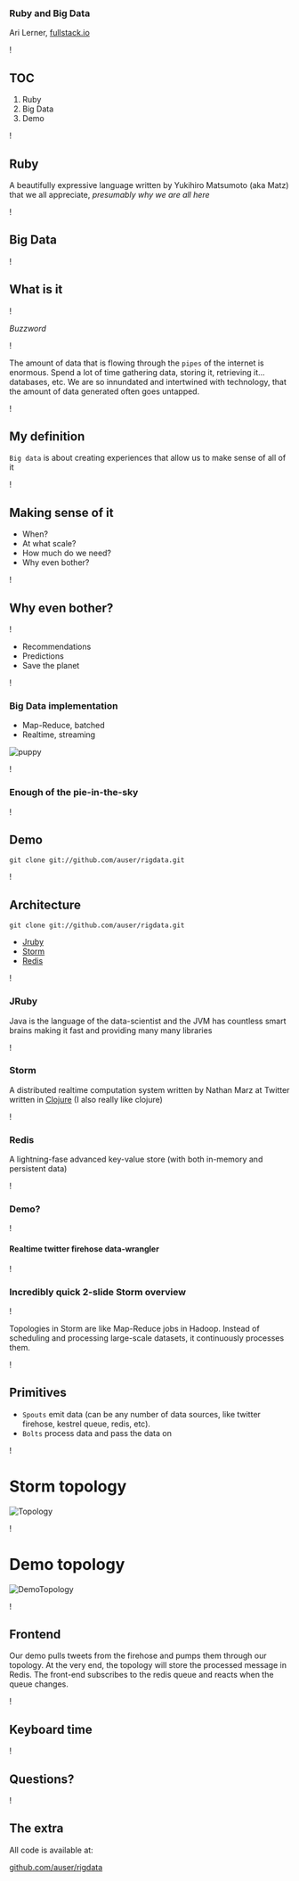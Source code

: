 ### Ruby and Big Data

<div id="author">Ari Lerner, <a href="http://fullstack.io">fullstack.io</a></div>

!

## TOC

1. Ruby
2. Big Data
3. Demo

!

## Ruby

A beautifully expressive language written by Yukihiro Matsumoto (aka Matz)
that we all appreciate, _presumably why we are all here_

!

## Big Data


!

## What is it

!

<em>Buzzword</em>

!

The amount of data that is flowing through the `pipes` of the internet is
enormous. Spend a lot of time gathering data, storing it, retrieving it...
databases, etc. We are so innundated and intertwined with technology, that the
amount of data generated often goes untapped.

!

## My definition

`Big data` is about creating experiences that allow us to make sense of all of
it

!

## Making sense of it

* When?
* At what scale?
* How much do we need?
* Why even bother?

!

## Why even bother?

!

* Recommendations
* Predictions
* Save the planet

!

### Big Data implementation

* Map-Reduce, batched
* Realtime, streaming

![puppy](http://placepuppy.it/200/300)

!

### Enough of the pie-in-the-sky

!

## Demo

`git clone git://github.com/auser/rigdata.git`

!

## Architecture

`git clone git://github.com/auser/rigdata.git`

* [Jruby](http://jruby.org/)
* [Storm](http://storm-project.net/)
* [Redis](http://redis.io/)

!

### JRuby

Java is the language of the data-scientist and the JVM has countless smart
brains making it fast and providing many many libraries

!

### Storm

A distributed realtime computation system written by Nathan Marz at Twitter
written in [Clojure](http://clojure.org/) (I also really like clojure)

!

### Redis

A lightning-fase advanced key-value store (with both in-memory and persistent
data)

!

### Demo?

!

#### Realtime twitter firehose data-wrangler

!

### Incredibly quick 2-slide Storm overview

!

Topologies in Storm are like Map-Reduce jobs in Hadoop. Instead of scheduling
and processing large-scale datasets, it continuously processes them.

!

## Primitives

* `Spouts` emit data (can be any number of data sources, like twitter firehose, kestrel queue, redis, etc).
* `Bolts` process data and pass the data on

!

# Storm topology

![Topology](images/topology.png)

!

# Demo topology

![DemoTopology](images/demo_topology.png)

!

## Frontend

Our demo pulls tweets from the firehose and pumps them through our topology. At
the very end, the topology will store the processed message in Redis. The
front-end subscribes to the redis queue and reacts when the queue changes.

!

## Keyboard time

!

## Questions?

!

## The extra

All code is available at:

[github.com/auser/rigdata](https://github.com/auser/rigdata)
